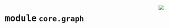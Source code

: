 <!-- markdownlint-disable -->

<a href="https://github.com/tjyuyao/ice-learn/blob/main/ice/core/graph.py"><img align="right" style="float:right;" src="https://img.shields.io/badge/-source-cccccc?style=flat-square"></a>

# <kbd>module</kbd> `core.graph`








